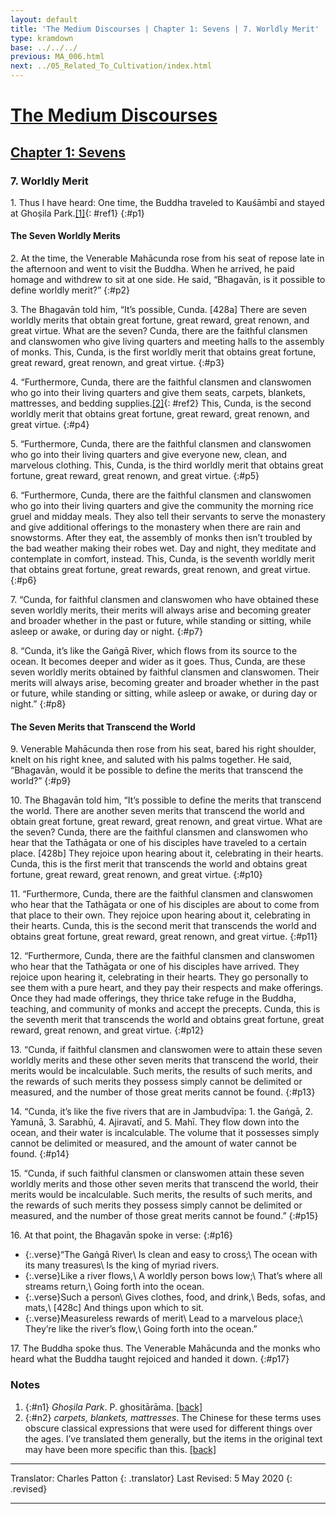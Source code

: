 ```yaml
---
layout: default
title: 'The Medium Discourses | Chapter 1: Sevens | 7. Worldly Merit'
type: kramdown
base: ../../../
previous: MA_006.html
next: ../05_Related_To_Cultivation/index.html
---
```

# [The Medium Discourses](../../index.html)
## [Chapter 1: Sevens](index.html)
### 7. Worldly Merit

1\. Thus I have heard: One time, the Buddha traveled to Kauśāmbī and stayed at Ghoṣila Park.[\[1\]](#n1){: #ref1}
{:#p1}

#### The Seven Worldly Merits

2\. At the time, the Venerable Mahācunda rose from his seat of repose late in the afternoon and went to visit the Buddha. When he arrived, he paid homage and withdrew to sit at one side. He said, “Bhagavān, is it possible to define worldly merit?”
{:#p2}

3\. The Bhagavān told him, “It’s possible, Cunda. [428a] There are seven worldly merits that obtain great fortune, great reward, great renown, and great virtue. What are the seven? Cunda, there are the faithful clansmen and clanswomen who give living quarters and meeting halls to the assembly of monks. This, Cunda, is the first worldly merit that obtains great fortune, great reward, great renown, and great virtue.
{:#p3}

4\. “Furthermore, Cunda, there are the faithful clansmen and clanswomen who go into their living quarters and give them seats, carpets, blankets, mattresses, and bedding supplies.[\[2\]](#n2){: #ref2} This, Cunda, is the second worldly merit that obtains great fortune, great reward, great renown, and great virtue.
{:#p4}

5\. “Furthermore, Cunda, there are the faithful clansmen and clanswomen who go into their living quarters and give everyone new, clean, and marvelous clothing. This, Cunda, is the third worldly merit that obtains great fortune, great reward, great renown, and great virtue.
{:#p5}

6\. “Furthermore, Cunda, there are the faithful clansmen and clanswomen who go into their living quarters and give the community the morning rice gruel and midday meals. They also tell their servants to serve the monastery and give additional offerings to the monastery when there are rain and snowstorms. After they eat, the assembly of monks then isn’t troubled by the bad weather making their robes wet. Day and night, they meditate and contemplate in comfort, instead. This, Cunda, is the seventh worldly merit that obtains great fortune, great rewards, great renown, and great virtue.
{:#p6}

7\. “Cunda, for faithful clansmen and clanswomen who have obtained these seven worldly merits, their merits will always arise and becoming greater and broader whether in the past or future, while standing or sitting, while asleep or awake, or during day or night.
{:#p7}

8\. “Cunda, it’s like the Gaṅgā River, which flows from its source to the ocean. It becomes deeper and wider as it goes. Thus, Cunda, are these seven worldly merits obtained by faithful clansmen and clanswomen. Their merits will always arise, becoming greater and broader whether in the past or future, while standing or sitting, while asleep or awake, or during day or night.”
{:#p8}

#### The Seven Merits that Transcend the World

9\. Venerable Mahācunda then rose from his seat, bared his right shoulder, knelt on his right knee, and saluted with his palms together. He said, “Bhagavān, would it be possible to define the merits that transcend the world?”
{:#p9}

10\. The Bhagavān told him, “It’s possible to define the merits that transcend the world. There are another seven merits that transcend the world and obtain great fortune, great reward, great renown, and great virtue. What are the seven? Cunda, there are the faithful clansmen and clanswomen who hear that the Tathāgata or one of  his disciples have traveled to a certain place. [428b] They rejoice upon hearing about it, celebrating in their hearts. Cunda, this is the first merit that transcends the world and obtains great fortune, great reward, great renown, and great virtue.
{:#p10}

11\. “Furthermore, Cunda, there are the faithful clansmen and clanswomen who hear that the Tathāgata or one of his disciples are about to come from that place to their own. They rejoice upon hearing about it, celebrating in their hearts. Cunda, this is the second merit that transcends the world and obtains great fortune, great reward, great renown, and great virtue.
{:#p11}

12\. “Furthermore, Cunda, there are the faithful clansmen and clanswomen who hear that the Tathāgata or one of his disciples have arrived. They rejoice upon hearing it, celebrating in their hearts. They go personally to see them with a pure heart, and they pay their respects and make offerings. Once they had made offerings, they thrice take refuge in the Buddha, teaching, and community of monks and accept the precepts. Cunda, this is the seventh merit that transcends the world and obtains great fortune, great reward, great renown, and great virtue.
{:#p12}

13\. “Cunda, if faithful clansmen and clanswomen were to attain these seven worldly merits and these other seven merits that transcend the world, their merits would be incalculable. Such merits, the results of such merits, and the rewards of such merits they possess simply cannot be delimited or measured, and the number of those great merits cannot be found.
{:#p13}

14\. “Cunda, it’s like the five rivers that are in Jambudvīpa: 1. the Gaṅgā, 2. Yamunā, 3. Sarabhū, 4. Ajiravatī, and 5. Mahī. They flow down into the ocean, and their water is incalculable. The volume that it possesses simply cannot be delimited or measured, and the amount of water cannot be found.
{:#p14}

15\. “Cunda, if such faithful clansmen or clanswomen attain these seven worldly merits and those other seven merits that transcend the world, their merits would be incalculable. Such merits, the results of such merits, and the rewards of such merits they possess simply cannot be delimited or measured, and the number of those great merits cannot be found.”
{:#p15}

16\. At that point, the Bhagavān spoke in verse:
{:#p16}

* {:.verse}“The Gaṅgā River\\
Is clean and easy to cross;\\
The ocean with its many treasures\\
Is the king of myriad rivers.
* {:.verse}Like a river flows,\\
A worldly person bows low;\\
That’s where all streams return,\\
Going forth into the ocean.
* {:.verse}Such a person\\
Gives clothes, food, and drink,\\
Beds, sofas, and mats,\\
[428c] And things upon which to sit.
* {:.verse}Measureless rewards of merit\\
Lead to a marvelous place;\\
They’re like the river’s flow,\\
Going forth into the ocean.”

17\. The Buddha spoke thus. The Venerable Mahācunda and the monks who heard what the Buddha taught rejoiced and handed it down.
{:#p17}

### Notes

1. {:#n1} *Ghoṣila Park*. P. ghositārāma. [\[back\]](#ref1)
2. {:#n2} *carpets, blankets, mattresses*. The Chinese for these terms uses obscure classical expressions that were used for different things over the ages. I’ve translated them generally, but the items in the original text may have been more specific than this. [\[back\]](#ref2)

---

Translator: Charles Patton
{: .translator}
Last Revised: 5 May 2020
{: .revised}

---
